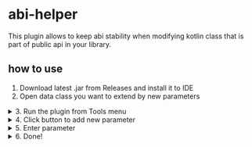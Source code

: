 # abi-helper
This plugin allows to keep abi stability when modifying kotlin class that is part of public api in your library.

## how to use
1. Download latest .jar from Releases and install it to IDE
2. Open data class you want to extend by new parameters
<details>
  <summary>3. Run the plugin from Tools menu</summary>
  <img src="https://github.com/raininforest/abi-helper/raw/main/screenshots/01.png" alt="drawing">
</details>

<details>
  <summary>4. Click button to add new parameter</summary>
  <img src="https://github.com/raininforest/abi-helper/raw/main/screenshots/02.png" alt="drawing">
</details>

<details>
  <summary>5. Enter parameter</summary>
  <img src="https://github.com/raininforest/abi-helper/raw/main/screenshots/03.png" alt="drawing">
</details>

<details>
  <summary>6. Done!</summary>
  <img src="https://github.com/raininforest/abi-helper/raw/main/screenshots/04.png" alt="drawing">
</details>
